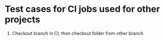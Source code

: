 # Test cases for CI jobs used for other projects

1. Checkout branch in CI, then checkout folder from other branch